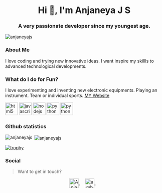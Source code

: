 <h1 align="center">Hi 👋, I'm Anjaneya J S</h1>
<h3 align="center">A very passionate developer since my youngest age.</h3>
<p align="left"> <img src="https://komarev.com/ghpvc/?username=anjaneyajs&label=Profile%20views&color=f20707&style=flat" alt="anjaneyajs" /> </p>

<!--
**anjaneyajs21/anjaneyajs21** is a ✨ _special_ ✨ repository because its `README.md` (this file) appears on your GitHub profile.

Here are some ideas to get you started:

- 🔭 I’m currently working on Website Development
- 🌱 I’m currently learning Dart
- 👯 I’m looking to collaborate on 
- 🤔 I’m looking for help with ...
- 💬 Ask me about my skills
- 📫 How to reach me: GMail:anjaneryajs21@gmail.com
- 😄 Pronouns: 💻
- ⚡ Fun fact: I like to discover nes things
--> 
### About Me
I love coding and trying new innovative ideas. I want inspire my skillls to advanced technological developments.
### What do I do for Fun?
I love experimenting and inventing new electronic equipments.
Playing an instrument.
Team or individual sports.
[MY Website](ajs.epizy.com)

<p align="left">
<img src="https://devicons.github.io/devicon/devicon.git/icons/html5/html5-original-wordmark.svg" alt="html5" width="40" height="40"/>
<img src="https://devicons.github.io/devicon/devicon.git/icons/javascript/javascript-original.svg" alt="javascript" width="40" height="40"/> 
<img src="https://devicons.github.io/devicon/devicon.git/icons/nodejs/nodejs-original-wordmark.svg" alt="nodejs" width="40" height="40"/>
<img src="https://devicons.github.io/devicon/devicon.git/icons/python/python-original.svg" alt="python" width="40" height="40"/> 
<img src="https://devicons.github.io/devicon/devicon.git/icons/python/python-original.svg" alt="python" width="40" height="40"/> 
</p>

### Github statistics
<p>
  <img align="left" src="https://github-readme-stats.vercel.app/api/top-langs/?username=anjaneyajs&layout=compact&hide=php,smarty&bg_color=30,e96443,904e95&title_color=fff&text_color=fff" alt="anjaneyajs" />&nbsp;<img align="center" src="https://github-readme-stats.vercel.app/api?username=anjaneyajs&show_icons=true&count_private=true&show_icons=true&hide=php&bg_color=30,e96443,904e95&title_color=fff&text_color=fff" alt="anjaneyajs" />
</p>

[![trophy](https://github-profile-trophy.vercel.app/?username=vadorequest)](https://github.com/ryo-ma/github-profile-trophy)

### Social

> Want to get in touch?
<p align="center">
<a href="https://twitter.com/iamanjaneya2000" target="blank">
    <img align="center" src="https://cdn.jsdelivr.net/npm/simple-icons@3.0.1/icons/twitter.svg" alt="Anjaneya J S" height="30" width="30" />
  </a>&nbsp;&nbsp;&nbsp;
  <a href="https://www.linkedin.com/in/anjaneya-j-s-b38438b5/" target="blank">
    <img align="center" src="https://cdn.jsdelivr.net/npm/simple-icons@3.0.1/icons/linkedin.svg" alt="ambroise-dhenain" height="30" width="30" />
  </a>&nbsp;&nbsp;&nbsp;
